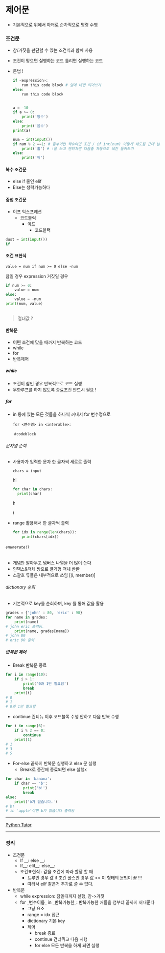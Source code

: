 # 제어문  

+ 기본적으로 위에서 아래로 순차적으로 명령 수행



### 조건문 

+ 참/거짓을 판단할 수 있는 조건식과 함께 사용 

+ 조건이 맞으면 실행하는 코드 틀리면 실행하는 코드 

+ 문법 ! 

  ```python
  if <expression>:
      run this code block # 앞에 네번 띄어쓰기
  else: 
      run this code block
     
  ```

  ```python
  a = -10
  if a >= 0:
      print('양수')
  else:
      print('음수')
  print(a)
  ```

  ```python
  num = int(input())
  if num % 2 ==1: # 홀수이면 짝수이면 조건 / if int(num) 이렇게 해도됨 근데 넘 많이 써야 되면 원래 쓴게 나음 
      print('홀') # :을 쓰고 엔터치면 다음줄 자동으로 네칸 들여쓰기
  else:
      print('짝')
  ```



#### 복수 조건문 

+ else if 줄인 elif
+ Else는 생략가능하다 



#### 중첩 조건문

+ 이프 익스프레션 
  + 코드블럭
    + 이프 
      + 코드블럭

```python
dust = int(input())
if 
```



#### 조건 표현식 

`value = num if num >= 0 else -num`

 참일 경우 			expression		거짓일 경우 

```python
if num >= 0:
    value = num
else:
    value = -num
print(num, value)
    
```

> 절대값 ? 



#### 반복문 

+ 어떤 조건에 맞을 때까지 반복하는 코드 
+ while 
+ for 
+ 반복제어 



##### while

+ 조건이 참인 경우 반복적으로 코드 실행 
+ 무한루프를 하지 않도록 종료조건 반드시 필요 ! 





##### for

+ in 통에 있는 모든 것들을 하나씩 꺼내서 for 변수명으로 

  `for <변수명> in <interable>:`

  ​     `#codeblock`

###### 문자열 순회 

+ 사용자가 입력한 문자 한 글자씩 세로로 출력 

  `chars = input`

  hi

  ```python
  for char in chars:
    print(char)
  ```

  h

  i

+ range 활용해서 한 글자씩 출력 

  ```python
  for idx in range(len(chars)):
      print(chars[idx])
  ```



###### `enumerate()`

+ 개념만 알아두고 넘버스 나열을 더 많이 쓴다 
+ 인덱스&객체 쌍으로 열거형 객체 반환
+ 소괄호 튜플은 내부적으로 쓰임 [(i, member)]



###### dictionary 순회 

+ 기본적으로 key를 순회하며, key 를 통해 값을 활용 

```python
grades = {'john' : 80, 'eric' : 90}
for name in grades:
    print(name)
# john eric 출력됨. 
    print(name, grades[name])
# john 80
# eric 90 출력
```





##### 반복문 제어 

+ Break 반복문 종료 

```python
for i in range(10):
    if i > 1:
        print('0과 1만 필요함')
        break
    print(i)
# 0
# 1
# 0과 1만 필요함 
```

  

+ continue 컨티뉴 이후 코드블록 수행 안하고 다음 반복 수행 

```python
for i in range(6):
  	if i % 2 == 0:
        continue
    print(1)
# 1    
# 3
# 5
```



+ For-else 끝까지 반복문 실행하고 else 문 실행 
  + Break로 중간에 종료되면 else 실행x

```python
for char in 'banana':
    if char == 'b':
        print('b!')
        break
else: 
    print('b가 없습니다.')
# b!
# in 'apple'이면 b가 없습니다 출력됨 
```



---

[Python Tutor](https://pythontutor.com/ '코드 확인')

---

### 정리

+ 조건문 
  + If __: else \_\_:
  + If__: elif\_\_: else\_\_:
  + 조건표현식 : 값을 조건에 따라 할당 할 때
    + 트루인 경우 값 if 조건 폴스인 경우 값 >> 이 형태의 문법이 끝 !!! 
    + 따라서 eilf 같은거 추가로 쓸 수 없다. 
+ 반복문 
  + while expression: 참일때까지 실행, 참->거짓
  + for \_변수이름_ in _반복가능한\_: 반복가능한 애들을 첨부터 끝까지 꺼내준다 
    + 그냥 요소 
    + range = idx 접근 
    + dictionary 기본 key
    + 제어 
      + break 종료 
      + continue 건너뛰고 다음 시행
      + for else 모든 반복을 하게 되면 실행




